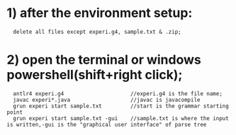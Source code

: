 # 1) after the environment setup:
      delete all files except experi.g4, sample.txt & .zip;
# 2) open the terminal or windows powershell(shift+right click);
      antlr4 experi.g4                     //experi.g4 is the file name;
      javac experi*.java                   //javac is javacompile
      grun experi start sample.txt         //start is the grammar starting point
      grun experi start sample.txt -gui    //sample.txt is where the input is written,-gui is the "graphical user interface" of parse tree
